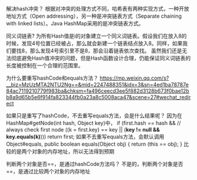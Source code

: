 解决hash冲突？
根据对冲突的处理方式不同，哈希表有两种实现方式，一种开放地址方式（Open addressing），另一种是冲突链表方式（Separate chaining with linked lists）。Java HashMap采用的是冲突链表方式。

同义词链表?
为所有Hash值是i的对象建立一个同义词链表。假设我们在放入8的时候，发现4号位置已经被占，那么就会新建一个链表结点放入8。同样，如果我们要找8，那么发现4号索引里不是8，那会沿着链表依次查找。
虽然我们还是无法彻底避免Hash值冲突的问题，但是Hash函数设计合理，仍能保证同义词链表的长度被控制在一个合理的范围里。


为什么要重写hashCode和equals方法？
https://mp.weixin.qq.com/s?__biz=MzUzMTA2NTU2Ng==&mid=2247488351&idx=3&sn=4ed1ba78787e84ac7119210779f983ba&chksm=fa496ceecd3ee5f882d3128b673f0bae12bb8a9d65b5e6f914fa823344fb0a23a8c5008aca47&scene=27#wechat_redirect

如果只是重写了hashCode，不去重写equals方法，会是什么结果呢？
因为在HashMap#getNode(int hash, Object key)中，
if (first.hash == hash && // always check first node
                ((k = first.key) == key || (**key != null && key.equals(k)**)))
                return first;
如果不去重写equals方法，会默认调用Object#equals, 
public boolean equals(Object obj) {
        return (this == obj);
    }
比较的是两个对象的内存地址，所以无法得到预期


判断两个对象是否==，是通过hashCode方法吗？
不是的，判断两个对象是否==，是通过比较两个对象的内存地址